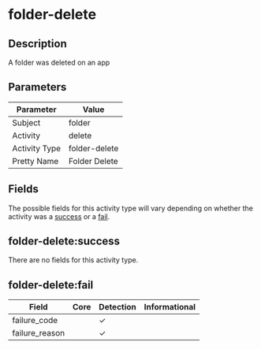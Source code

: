folder-delete
=============

Description
-----------
A folder was deleted on an app

Parameters
----------
| Parameter     | Value         |
| ------------- | ------------- |
| Subject       | folder        |
| Activity      | delete        |
| Activity Type | folder-delete |
| Pretty Name   | Folder Delete |


Fields
------

The possible fields for this activity type will vary depending on whether the activity was a [success](#folder-deletesuccess) or a [fail](#folder-deletefail).


folder-delete:success
---------------------

There are no fields for this activity type.


folder-delete:fail
------------------

| Field          | Core | Detection | Informational |
| -------------- | ---- | --------- | ------------- |
| failure_code   |      | &#10003;  |               |
| failure_reason |      | &#10003;  |               |